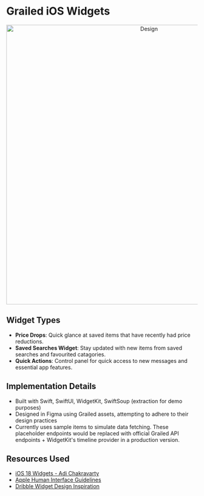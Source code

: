 # Grailed iOS Widgets

<p align="center">
  <img width="736" alt="Design" src="https://github.com/user-attachments/assets/322d156d-b973-4bd3-9bd0-f2d0e1f57da3">
</p>

## Widget Types

- **Price Drops**: Quick glance at saved items that have recently had price reductions.
- **Saved Searches Widget**: Stay updated with new items from saved searches and favourited catagories.
- **Quick Actions**: Control panel for quick access to new messages and essential app features.

## Implementation Details
- Built with Swift, SwiftUI, WidgetKit, SwiftSoup (extraction for demo purposes)
- Designed in Figma using Grailed assets, attempting to adhere to their design practices
- Currently uses sample items to simulate data fetching. These placeholder endpoints would be replaced with official Grailed API endpoints + WidgetKit's timeline provider in a production version.

## Resources Used
- [iOS 18 Widgets - Adi Chakravarty](https://www.figma.com/community/file/1253436284170910973/ios-18-widgets)
- [Apple Human Interface Guidelines](https://developer.apple.com/design/human-interface-guidelines/widgets)
- [Dribble Widget Design Inspiration](https://dribbble.com/tags/ios-widget)
